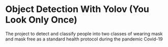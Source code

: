 # Object Detection With Yolov (You Look Only Once)

The project to detect and classify people into two classes of wearing mask and mask free as a standard health protocol during the pandemic Covid-19
